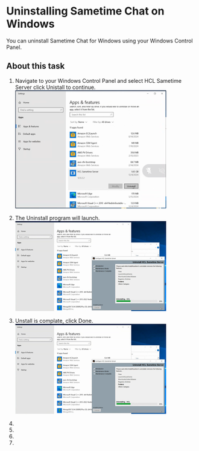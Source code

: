 # Uninstalling Sametime Chat on Windows

You can uninstall Sametime Chat for Windows using your Windows Control Panel.

## About this task

1.  Navigate to your Windows Control Panel and select HCL Sametime Server click Unistall to continue.
    ![Unintall Sametime Chat on windows ](Images/uninstall-st-chat-windows-1.png)

2.  The Uninstall program will launch.  
             ![Unintall Sametime Chat on windows ](Images/uninstall-st-chat-windows-2.png)


3.  Unstall is complate, click Done.    
![Unintall Sametime Chat on windows ](Images/uninstall-st-chat-windows-2.png)
4. 
5. 
6. 
7. 

